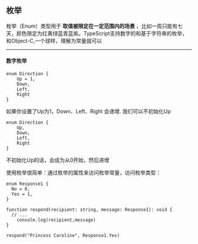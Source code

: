 ## 枚举

枚举（Enum）类型用于 **取值被限定在一定范围内的场景** ，比如一周只能有七天，颜色限定为红黄绿蓝青蓝紫。TypeScript支持数字的和基于字符串的枚举，和Object-C,一个球样，理解为常量就可以

---

#### 数字枚举
```
enum Direction {
    Up = 1,
    Down,
    Left,
    Right
}
```
如果你设置了Up为1，Down、Left、Right 会递增.
我们可以不初始化Up
```
enum Direction {
    Up,
    Down,
    Left,
    Right
}
```
不初始化Up的话，会成为从0开始，然后递增


使用枚举很简单：通过枚举的属性来访问枚举常量，访问枚举类型：
```
enum Response1 {
  No = 0,
  Yes = 1,
}

function respond(recipient: string, message: Response1): void {
  // ...
	console.log(recipient,message)
}

respond("Princess Caroline", Response1.Yes)
```